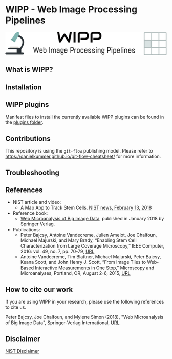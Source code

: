 # WIPP - Web Image Processing Pipelines

![](logo-wipp.png)

## What is WIPP?

## Installation



## WIPP plugins

Manifest files to install the currently available WIPP plugins can be found in the [plugins folder](plugins).

## Contributions

This repository is using the `git-flow` publishing model. Please refer to
https://danielkummer.github.io/git-flow-cheatsheet/ for more information.

## Troubleshooting

## References
- NIST article and video: 
    - A Map App to Track Stem Cells, [NIST news, February 13, 2018](https://www.nist.gov/news-events/news/2018/02/map-app-track-stem-cells)
- Reference book: 
    - [Web Microanalysis of Big Image Data](https://www.springer.com/us/book/9783319633596), published in January 2018 by Springer Verlag.
- Publications:
    - Peter Bajcsy, Antoine Vandecreme, Julien Amelot, Joe Chalfoun, Michael Majurski, and Mary Brady, “Enabling Stem Cell Characterization from Large Coverage Microscopy,” IEEE Computer, 2016: vol. 49, no. 7, pp. 70-79, [URL](https://www.computer.org/csdl/mags/co/2016/07/mco2016070070-abs.html)
    - Antoine Vandecreme, Tim Blattner, Michael Majurski, Peter Bajcsy, Keana Scott, and John Henry J. Scott, “From Image Tiles to Web-Based Interactive Measurements in One Stop,” Microscopy and Microanalyses, Portland, OR, August 2-6, 2015, [URL](https://www.microscopy.org/MandM/2015/index.cfm)

## How to cite our work

If you are using WIPP in your research, please use the following references to cite us.

Peter Bajcsy, Joe Chalfoun, and Mylene Simon (2018), "Web Microanalysis of Big Image Data", Springer-Verlag International, [URL](https://www.springer.com/us/book/9783319633596)

## Disclaimer

[NIST Disclaimer](LICENSE.md)